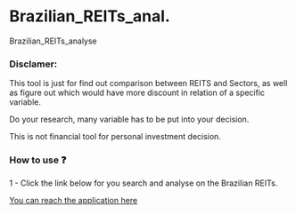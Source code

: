 # Brazilian_REITs_anal.
Brazilian_REITs_analyse

### Disclamer:

This tool is just for find out comparison between REITS and Sectors, as well as figure out which would have more discount in relation of a specific variable.

Do your research, many variable has to be put into your decision.

This is not financial tool for personal investment decision.

### How to use ❓

1 - Click the link below for you search and analyse on the Brazilian REITs.

[You can reach the application here](https://williamanalytics-brazilian-reits-anal--dashboard-7rc5ll.streamlitapp.com/)


